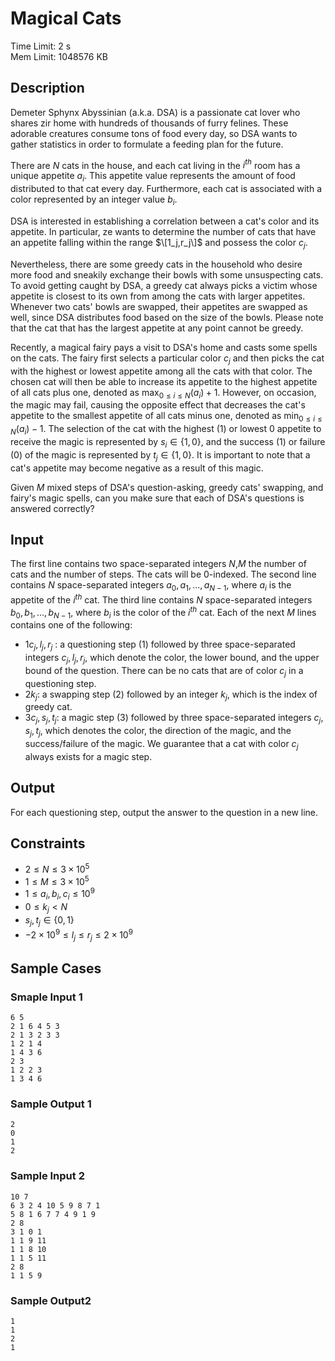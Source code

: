 # Magical Cats
Time Limit: 2 s<br>
Mem Limit: 1048576 KB

## Description
Demeter Sphynx Abyssinian (a.k.a. DSA) is a passionate cat lover who shares zir home with hundreds of thousands of furry felines. These adorable creatures consume tons of food every day, so DSA wants to gather statistics in order to formulate a feeding plan for the future.

There are $N$ cats in the house, and each cat living in the $i^{th}$ room has a unique appetite $a_i$. This appetite value represents the amount of food distributed to that cat every day. Furthermore, each cat is associated with a color represented by an integer value $b_i$.

DSA is interested in establishing a correlation between a cat's color and its appetite. In particular, ze wants to determine the number of cats that have an appetite falling within the range $\[1_j,r_j\]$ and possess the color $c_j$.

Nevertheless, there are some greedy cats in the household who desire more food and sneakily exchange their bowls with some unsuspecting cats. To avoid getting caught by DSA, a greedy cat always picks a victim whose appetite is closest to its own from among the cats with larger appetites. Whenever two cats' bowls are swapped, their appetites are swapped as well, since DSA distributes food based on the size of the bowls. Please note that the cat that has the largest appetite at any point cannot be greedy.

Recently, a magical fairy pays a visit to DSA's home and casts some spells on the cats. The fairy first selects a particular color $c_j$ and then picks the cat with the highest or lowest appetite among all the cats with that color. The chosen cat will then be able to increase its appetite to the highest appetite of all cats plus one, denoted as $\max_{0\leq i\leq N}(a_i)+1$. However, on occasion, the magic may fail, causing the opposite effect that decreases the cat's appetite to the smallest appetite of all cats minus one, denoted as $\min_{0\leq i\leq N}(a_i)-1$. The selection of the cat with the highest $(1)$ or lowest $0$ appetite to receive the magic is represented by $s_i\in \{1,0\}$, and the success $(1)$ or failure $(0)$ of the magic is represented by $t_j\in \{1,0\}$. It is important to note that a cat's appetite may become negative as a result of this magic.

Given $M$ mixed steps of DSA's question-asking, greedy cats' swapping, and fairy's magic spells, can you make sure that each of DSA's questions is answered correctly?

## Input
The first line contains two space-separated integers $N$,$M$ the number of cats and the number of steps. The cats will be $0$-indexed. The second line contains $N$ space-separated integers $a_0,a_1,...,a_{N-1}$, where $a_i$ is the appetite of the $i^{th}$ cat. The third line contains $N$ space-separated integers $b_0,b_1,...,b_{N-1}$, where $b_i$ is the color of the $i^{th}$ cat. Each of the next $M$ lines contains one of the following:

+ $1 c_j,l_j,r_j$ : a questioning step (1) followed by three space-separated integers $c_j,l_j,r_j$, which denote the color, the lower bound, and the upper bound of the question. There can be no cats that are of color $c_j$ in a questioning step.
+ $2 k_j$: a swapping step (2) followed by an integer $k_j$, which is the index of greedy cat.
+ $3 c_j,s_j,t_j$: a magic step (3) followed by three space-separated integers $c_j,s_j,t_j$, which denotes the color, the direction of the magic, and the success/failure of the magic. We guarantee that a cat with color $c_j$ always exists for a magic step.

## Output
For each questioning step, output the answer to the question in a new line.

## Constraints
+ $2\leq N\leq 3\times 10^5$
+ $1\leq M\leq 3\times 10^5$
+ $1\leq a_i,b_i,c_i\leq 10^9$
+ $0\leq k_j<N$
+ $s_j,t_j\in \{0,1\}$
+ $-2\times 10^9\leq l_j\leq r_j\leq 2\times 10^9$

## Sample Cases
### Smaple Input 1
```
6 5
2 1 6 4 5 3
2 1 3 2 3 3
1 2 1 4
1 4 3 6
2 3
1 2 2 3
1 3 4 6
```
### Sample Output 1
```
2
0
1
2
```
### Sample Input 2
```
10 7
6 3 2 4 10 5 9 8 7 1
5 8 1 6 7 7 4 9 1 9
2 8
3 1 0 1
1 1 9 11
1 1 8 10
1 1 5 11
2 8
1 1 5 9
```
### Sample Output2
```
1
1
2
1
```
